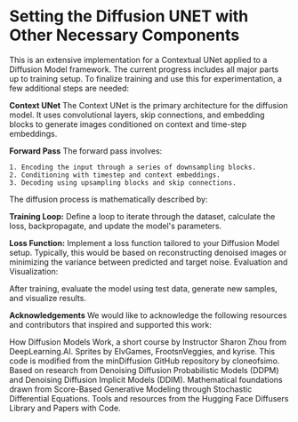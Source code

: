 # Setting the Diffusion UNET with Other Necessary Components



This is an extensive implementation for a Contextual UNet applied to a Diffusion Model framework. The current progress includes all major parts up to training setup. To finalize training and use this for experimentation, a few additional steps are needed:

**Context UNet**
The Context UNet is the primary architecture for the diffusion model. It uses convolutional layers, skip connections, and embedding blocks to generate images conditioned on context and time-step embeddings.

**Forward Pass**
The forward pass involves:

    1. Encoding the input through a series of downsampling blocks.
    2. Conditioning with timestep and context embeddings.
    3. Decoding using upsampling blocks and skip connections.
The diffusion process is mathematically described by:


**Training Loop:**
Define a loop to iterate through the dataset, calculate the loss, backpropagate, and update the model's parameters.

**Loss Function:**
Implement a loss function tailored to your Diffusion Model setup. Typically, this would be based on reconstructing denoised images or minimizing the variance between predicted and target noise.
Evaluation and Visualization:

After training, evaluate the model using test data, generate new samples, and visualize results.



**Acknowledgements**
We would like to acknowledge the following resources and contributors that inspired and supported this work:

How Diffusion Models Work, a short course by Instructor Sharon Zhou from DeepLearning.AI.
Sprites by ElvGames, FrootsnVeggies, and kyrise.
This code is modified from the minDiffusion GitHub repository by cloneofsimo.
Based on research from Denoising Diffusion Probabilistic Models (DDPM) and Denoising Diffusion Implicit Models (DDIM).
Mathematical foundations drawn from Score-Based Generative Modeling through Stochastic Differential Equations.
Tools and resources from the Hugging Face Diffusers Library and Papers with Code.
